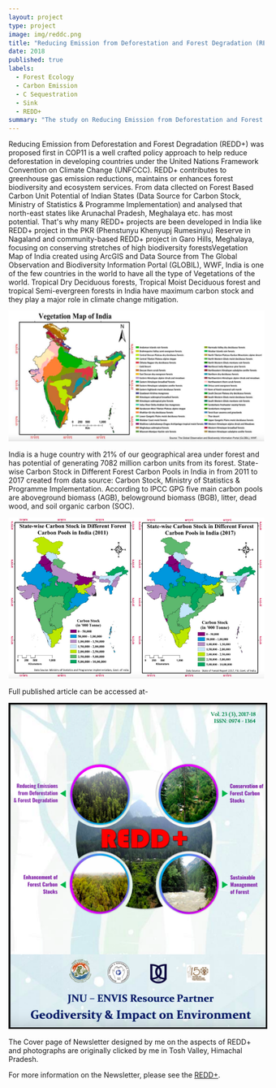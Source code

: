 ```yaml
---
layout: project
type: project
image: img/reddc.png
title: "Reducing Emission from Deforestation and Forest Degradation (REDD+)"
date: 2018
published: true
labels:
  - Forest Ecology
  - Carbon Emission
  - C Sequestration
  - Sink
  - REDD+
summary: "The study on Reducing Emission from Deforestation and Forest Degradation (REDD+) focuses on the Indian forests and it's role in Carbon Sequestration. GIS maps of Vegetation and State-wise Carbon Stock in Different Forest Carbon Pools in India in from 2011 to 2017 created"
---
```


Reducing Emission from Deforestation and Forest Degradation (REDD+) was proposed first in COP11 is a well crafted policy approach to help reduce deforestation in developing countries under the United Nations Framework Convention on Climate Change (UNFCCC). REDD+ contributes to greenhouse gas emission reductions, maintains or enhances forest biodiversity and ecosystem services. From data cllected on Forest Based Carbon Unit Potential of Indian States (Data Source for Carbon Stock, Ministry of Statistics & Programme Implementation) and analysed that north-east states like Arunachal Pradesh, Meghalaya etc. has most potential. That's why many REDD+ projects are been developed in India like REDD+ project in the PKR (Phenstunyu Khenyupj Rumesinyu) Reserve in Nagaland and community-based REDD+ project in Garo Hills, Meghalaya, focusing on conserving stretches of high biodiversity forestsVegetation Map of India created using ArcGIS and Data Source from The Global Observation and Biodiversity Information Portal (GLOBIL), WWF, India is one of the few countries in the world to have all the type of Vegetations of the world. Tropical Dry Deciduous forests, Tropical Moist Deciduous forest and tropical Semi-evergreen forests in India have maximum carbon stock and they play a major role in climate change mitigation.

<img class="img-fluid" src="/img/redd.png" alt="" />

India is a huge country with 21% of our geographical area under forest and has potential of generating 7082 million carbon units from its forest. State-wise Carbon Stock in Different Forest Carbon Pools in India in from 2011 to 2017 created from data source: Carbon Stock, Ministry of Statistics & Programme Implementation. According to IPCC GPG five main carbon pools are aboveground biomass (AGB), belowground biomass (BGB), litter, dead wood, and soil organic carbon (SOC). 

<img class="img-fluid" src="/img/reddc.png" alt="" />

Full published article can be accessed at-

<a href="https://www.researchgate.net/publication/333246436_An_Indian_Perspective_on_Reducing_Emission_from_Deforestation_and_Forest_Degradation_REDD_ISSN_0974-1364"><img class="img-fluid" style="border:3px solid black" src="/img/reddcvr.png"></a>

The Cover page of Newsletter designed by me on the aspects of REDD+ and photographs are originally clicked by me in Tosh Valley, Himachal Pradesh.

For more information on the Newsletter, please see the [REDD+](http://jnuenvis.nic.in/newsletters/vol23no32017-18.pdf).
